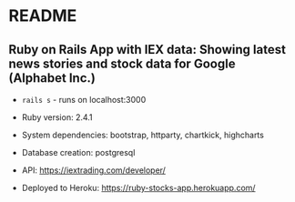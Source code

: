 # README

## Ruby on Rails App with IEX data: Showing latest news stories and stock data for Google (Alphabet Inc.)

* `rails s` - runs on localhost:3000

* Ruby version: 2.4.1

* System dependencies: bootstrap, httparty, chartkick, highcharts

* Database creation: postgresql

* API: https://iextrading.com/developer/

* Deployed to Heroku: https://ruby-stocks-app.herokuapp.com/
